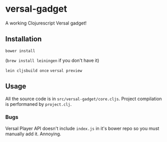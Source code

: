# versal-gadget

A working Clojurescript Versal gadget!

## Installation

`bower install`

(`brew install leiningen` if you don't have it)

`lein cljsbuild once`
`versal preview`

## Usage

All the source code is in `src/versal-gadget/core.cljs`.
Project compilation is performaned by `project.clj`.

### Bugs

Versal Player API doesn't include `index.js` in it's bower repo so you must manually add it. Annoying.
